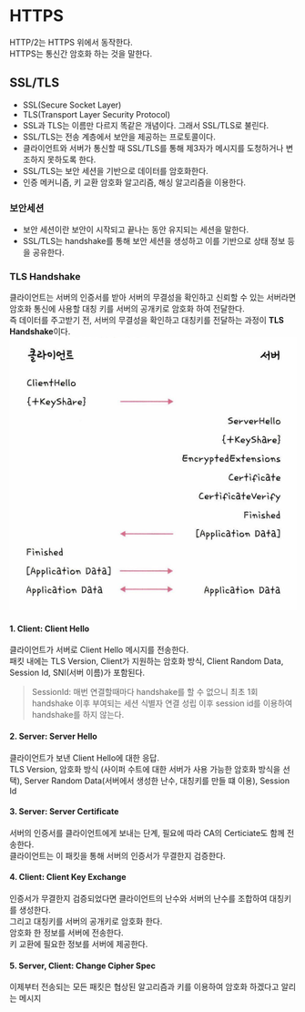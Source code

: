 # HTTPS
HTTP/2는 HTTPS 위에서 동작한다.  
HTTPS는 통신간 암호화 하는 것을 말한다.  

## SSL/TLS
- SSL(Secure Socket Layer)  
- TLS(Transport Layer Security Protocol)  
- SSL과 TLS는 이름만 다르지 똑같은 개념이다. 그래서 SSL/TLS로 불린다.  
- SSL/TLS는 전송 계층에서 보안을 제공하는 프로토콜이다.  
- 클라이언트와 서버가 통신할 때 SSL/TLS를 통해 제3자가 메시지를 도청하거나 변조하지 못하도록 한다.  
- SSL/TLS는 보안 세션을 기반으로 데이터를 암호화한다.  
- 인증 메커니즘, 키 교환 암호화 알고리즘, 해싱 알고리즘을 이용한다.  
### 보안세션
- 보안 세션이란 보안이 시작되고 끝나는 동안 유지되는 세션을 말한다.  
- SSL/TLS는 handshake를 통해 보안 세션을 생성하고 이를 기반으로 상태 정보 등을 공유한다.  

### TLS Handshake
클라이언트는 서버의 인증서를 받아 서버의 무결성을 확인하고 신뢰할 수 있는 서버라면 암호화 통신에 사용할 대칭 키를 서버의 공개키로 암호화 하여 전달한다.  
즉 데이터를 주고받기 전, 서버의 무결성을 확인하고 대칭키를 전달하는 과정이 **TLS Handshake**이다.  
![tlshs](./8-images/tlshandshake.png)  
#### 1. Client: Client Hello
클라이언트가 서버로 Client Hello 메시지를 전송한다.  
패킷 내에는 TLS Version, Client가 지원하는 암호화 방식, Client Random Data, Session Id, SNI(서버 이름)가 포함된다.  
> SessionId: 매번 연결할때마다 handshake를 할 수 없으니 최초 1회 handshake 이후 부여되는 세션 식별자 연결 성립 이후 session id를 이용하여 handshake를 하지 않는다.  

#### 2. Server: Server Hello
클라이언트가 보낸 Client Hello에 대한 응답.  
TLS Version, 암호화 방식 (사이퍼 수트에 대한 서버가 사용 가능한 암호화 방식을 선택), Server Random Data(서버에서 생성한 난수, 대칭키를 만들 떄 이용), Session Id  

#### 3. Server: Server Certificate
서버의 인증서를 클라이언트에게 보내는 단계, 필요에 따라 CA의 Certiciate도 함께 전송한다.  
클라이언트는 이 패킷을 통해 서버의 인증서가 무결한지 검증한다.  

#### 4. Client: Client Key Exchange
인증서가 무결한지 검증되었다면 클라이언트의 난수와 서버의 난수를 조합하여 대칭키를 생성한다.  
그리고 대칭키를 서버의 공개키로 암호화 한다.  
암호화 한 정보를 서버에 전송한다.  
키 교환에 필요한 정보를 서버에 제공한다.  

#### 5. Server, Client: Change Cipher Spec
이제부터 전송되는 모든 패킷은 협상된 알고리즘과 키를 이용하여 암호화 하겠다고 알리는 메시지  

